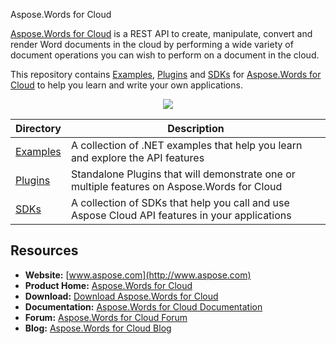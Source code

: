 Aspose.Words for Cloud

[Aspose.Words for Cloud](http://www.aspose.com/products/words/cloud) is a REST API to create, manipulate, convert and render Word documents in the cloud by performing a wide variety of document operations you can wish to perform on a document in the cloud.

This repository contains [Examples](Examples), [Plugins](Plugins) and [SDKs](SDKs) for [Aspose.Words for Cloud](http://www.aspose.com/products/words/cloud) to help you learn and write your own applications.


<p align="center">
  <a title="Download complete Aspose.Words for Cloud source code" href="https://github.com/aspose-words/Aspose.Words-for-Cloud/archive/master.zip">
	<img src="http://i.imgur.com/hwNhrGZ.png" />
  </a>
</p>

Directory | Description
--------- | -----------
[Examples](Examples)  | A collection of .NET examples that help you learn and explore the API features
[Plugins](Plugins)  | Standalone Plugins that will demonstrate one or multiple features on Aspose.Words for Cloud
[SDKs](SDKs)  | A collection of SDKs that help you call and use Aspose Cloud API features in your applications

## Resources
+ **Website:** [www.aspose.com](http://www.aspose.com)
+ **Product Home:** [Aspose.Words for Cloud](http://www.aspose.com/products/words/cloud)
+ **Download:** [Download Aspose.Words for Cloud](https://downloads.aspose.com/words/cloud)
+ **Documentation:** [Aspose.Words for Cloud Documentation](https://docs.aspose.com//display/wordscloud/Home)
+ **Forum:** [Aspose.Words for Cloud Forum](http://www.aspose.com/community/forums/aspose.words-product-family/75/showforum.aspx)
+ **Blog:** [Aspose.Words for Cloud Blog](https://blog.aspose.com/category/aspose-products/aspose-words-product-family/)
